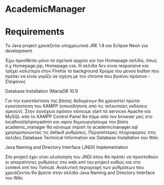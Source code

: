 # AcademicManager

**Requirements**
================
To Java project χρειάζεται υποχρεωτικά JRE 1.8 και Eclipse Neon για development.

Έχω προσθέσει μόνο τα σχετικά αρχεία για την Ηomepage σελίδα, όπως π.χ Homepage.jsp, Homepage.css. Η σελίδα δεν είναι responsive και τρέχει καλύτερα στον Firefox το background Χρώμα του μενού button που πρέπει να είναι γκρίζο σε σχέση με τον chrome που βγαίνει πράσινο - Στέφανος 

Database Installation (MariaDB 10.1)

Για την εγκατάσταση της βάσης δεδομένων θα χρειαστεί πρώτα εγκατάσταση του XAMPP (οποιαδήποτε από τις τελευταίες εκδόσεις αρκούν).
Στην συνέχεια εφόσον κάνουμε start τα services Apache και MySQL από το XAMPP Control Panel θα πάμε από τον browser μας στο localhost/phpmyadmin και αφού δημιουργήσουμε την βάση academic_manager θα κάνουμε import το academicmanager.sql χρησιμοποιώντας τις default ρυθμίσεις. Περισσότερες πληροφορίες στις σελίδες Database Technical Information και Database Installation του Wiki.

Java Naming and Directory Interface (JNDI) Implementation

Στο project έχει γίνει υλοποίηση του JNDI όπου θα πρέπει να προστεθούν οι απαραίτητες ρυθμίσεις στο web.xml του project καθώς και στο context.xml του Tomcat. Αναλυτική περιγραφή των ρυθμίσεων που χρειάζονται θα βρείτε στην σελίδα Java Naming and Directory Interface του Wiki.

